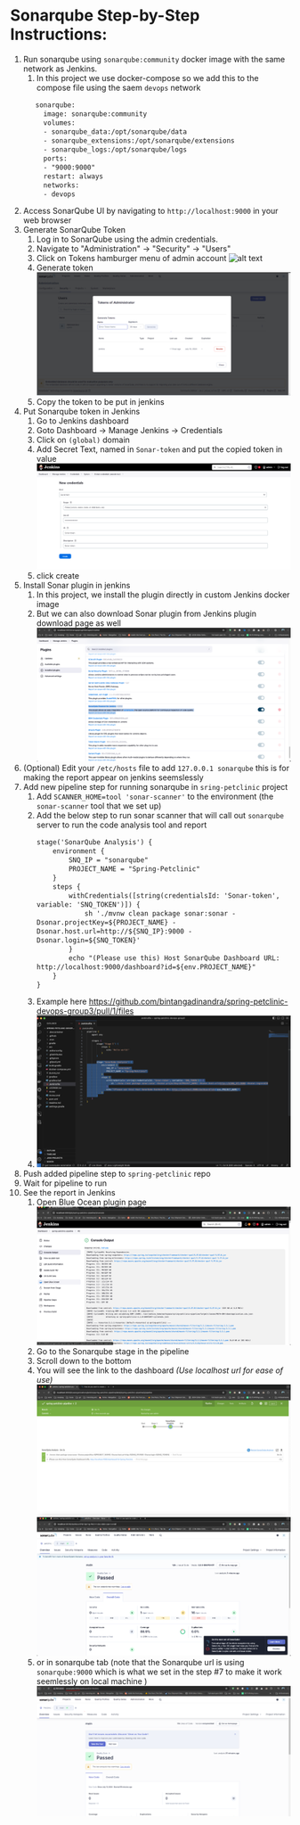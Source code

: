 # Sonarqube Step-by-Step Instructions:
1. Run sonarqube using `sonarqube:community` docker image with the same network as Jenkins. 
   1. In this project we use docker-compose so we add this to the compose file using the saem `devops` network
   ```
      sonarqube:
        image: sonarqube:community
        volumes:
        - sonarqube_data:/opt/sonarqube/data
        - sonarqube_extensions:/opt/sonarqube/extensions
        - sonarqube_logs:/opt/sonarqube/logs
        ports:
        - "9000:9000"
        restart: always
        networks:
        - devops
   ```
2. Access SonarQube UI by navigating to `http://localhost:9000` in your web browser
3. Generate SonarQube Token
   1. Log in to SonarQube using the admin credentials.
   2. Navigate to "Administration" -> "Security" -> "Users"
   3. Click on Tokens hamburger menu of admin account ![alt text](sonar-screenshot/1_start_add_token.png)
   4. Generate token ![alt text](sonar-screenshot/2_sonar_generate_token.png ) 
   5. Copy the token to be put in jenkins
4. Put Sonarqube token in Jenkins
   1. Go to Jenkins dashboard
   2. Goto Dashboard -> Manage Jenkins -> Credentials
   3. Click on `(global)` domain 
   4. Add Secret Text, named in `Sonar-token` and put the copied token in value ![alt text](sonar-screenshot/3_jenkins_save_sonar_token.png)
   5. click create
5. Install Sonar plugin in jenkins
   1. In this project, we install the plugin directly in custom Jenkins docker image
   2. But we can also download Sonar plugin from Jenkins plugin download page as well
   ![Alt text](sonar-screenshot/4_install_sonar_scanner_plugin.png)
6.  (Optional) Edit your `/etc/hosts` file to add `127.0.0.1 sonarqube` this is for making the report appear on jenkins seemslessly
7.  Add new pipeline step for running sonarqube in `sring-petclinic` project
    1.  Add `SCANNER_HOME=tool 'sonar-scanner'` to the environment (the `sonar-scanner` tool that we set up)
    2.  Add the below step to run sonar scanner that will call out `sonarqube` server to run the code analysis tool and report
        ```
        stage('SonarQube Analysis') {
            environment {
                SNQ_IP = "sonarqube"
                PROJECT_NAME = "Spring-Petclinic"
            }
            steps {
                withCredentials([string(credentialsId: 'Sonar-token', variable: 'SNQ_TOKEN')]) {
                    sh './mvnw clean package sonar:sonar -Dsonar.projectKey=${PROJECT_NAME} -Dsonar.host.url=http://${SNQ_IP}:9000 -Dsonar.login=${SNQ_TOKEN}'
                }
                echo "(Please use this) Host SonarQube Dashboard URL: http://localhost:9000/dashboard?id=${env.PROJECT_NAME}"
            }
        }
        ```
    3.  Example here https://github.com/bintangadinandra/spring-petclinic-devops-group3/pull/1/files
    4. ![Picture](sonar-screenshot/5_add_step_in_petclinic.png)
10. Push added pipeline step to `spring-petclinic` repo
11. Wait for pipeline to run
12. See the report in Jenkins 
    1. Open Blue Ocean plugin page![Alt text](sonar-screenshot/6_open_blue_ocean_sonar_stage.png)
    2. Go to the Sonarqube stage in the pipeline
    3. Scroll down to the bottom
    4. You will see the link to the dashboard *(Use localhost url for ease of use)*
    ![Alt text](sonar-screenshot/7_sonar_report_link.png)
    ![Alt text](sonar-screenshot/8_sonar_report.png)
    5.  or in sonarqube tab (note that the Sonarqube url is using `sonarqube:9000` which is what we set in the step #7 to make it work seemlessly on local machine ) ![alt text](sonar-screenshot/9(Optional)_sonar_with_hosts_modified.png)
